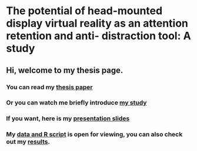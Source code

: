 # The potential of head-mounted display virtual reality as an attention retention and anti- distraction tool: A study

## Hi, welcome to my thesis page.

### You can read my [thesis paper](/Sixiong(Simon)Sheng_Thesis.pdf)

### Or you can watch me briefly introduce [my study](https://youtu.be/6-FEdMdbTy0)

### If you want, here is my [presentation slides](/SixiongSheng_Slides_Thesis.pdf)

### My [data and R script](/Data) is open for viewing, you can also check out my [results](/Data/Result).
